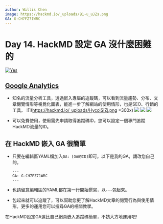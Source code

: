 ```yaml
---
author: Willis Chen
image: https://hackmd.io/_uploads/B1-u_uJZs.png
GA: G-CH7FZ71WRC
---
```


# Day 14. HackMD 設定 GA 沒什麼困難的

[![Yes](https://img.youtube.com/vi/IpgkQR9OXgg/0.jpg)](https://www.youtube.com/watch?v=IpgkQR9OXgg)

## [Google Analytics](https://analytics.google.com/)
- 知名的流量分析工具，透過嵌入專屬的追蹤碼，可以看到流量趨勢、分布、文章閱覽情形等視覺化圖表，能進一步了解網站的使用情形，也是SEO、行銷的工具。
  ![](https://hackmd.io/_uploads/HycoiSiZj.png =300x)
  ![](https://hackmd.io/_uploads/HJVVdSs-j.png)
  ![](https://hackmd.io/_uploads/SyL1cHjZj.png)
  ![](https://hackmd.io/_uploads/Hy9boHjbi.png)

- 可以免費使用，使用需先申請取得追蹤碼ID，您可以設定一個專門追蹤HackMD流量的ID。

## 在 HackMD 嵌入 GA 很簡單
- 只要在編輯區YAML檔加入`GA: [GA的ID]`即可，以下是我的GA，請改您自己的。
    ```
    ---
    GA: G-CH7FZ71WRC
    ---
    ```
- 也請留意編輯區的YAML都在第一行開始撰寫，以`---`包起來。

- 包起來就可以追蹤了，可以幫助您更了解HackMD文章的閱覽行為與使用情形，更多的運用您可以搜尋GA的相關教學。

在HackMD設定GA遠比自己網頁嵌入追蹤碼簡單，不妨大方地運用吧!